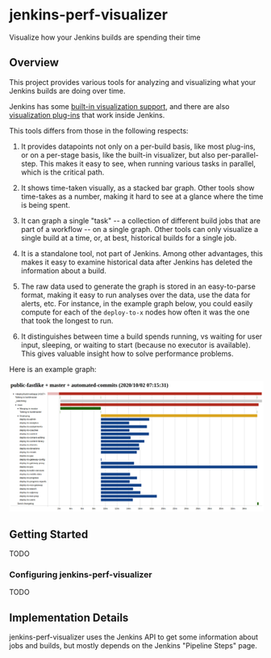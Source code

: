 # jenkins-perf-visualizer
Visualize how your Jenkins builds are spending their time

## Overview

This project provides various tools for analyzing and visualizing what
your Jenkins builds are doing over time.

Jenkins has some
[built-in visualization support](https://plugins.jenkins.io/pipeline-stage-view/),
 and there are also
[visualization plug-ins](https://wiki.jenkins.io/display/JENKINS/Yet+Another+Build+Visualizer+Plugin)
that work inside Jenkins.

This tools differs from those in the following respects:

1. It provides datapoints not only on a per-build basis, like most
plug-ins, or on a per-stage basis, like the built-in visualizer, but
also per-parallel-step.  This makes it easy to see, when running
various tasks in parallel, which is the critical path.

2. It shows time-taken visually, as a stacked bar graph.  Other tools
show time-takes as a number, making it hard to see at a glance where
the time is being spent.

3. It can graph a single "task" -- a collection of different build
jobs that are part of a workflow -- on a single graph.  Other tools
can only visualize a single build at a time, or, at best, historical
builds for a single job.

4. It is a standalone tool, not part of Jenkins.  Among other
advantages, this makes it easy to examine historical data after
Jenkins has deleted the information about a build.

5. The raw data used to generate the graph is stored in an
easy-to-parse format, making it easy to run analyses over the data,
use the data for alerts, etc.  For instance, in the example graph
below, you could easily compute for each of the `deploy-to-x` nodes
how often it was the one that took the longest to run.

6. It distinguishes between time a build spends running, vs waiting
for user input, sleeping, or waiting to start (because no executor is
available).  This gives valuable insight how to solve performance
problems.

Here is an example graph:

![visualization graph](https://github.com/Khan/jenkins-perf-visualizer/blob/main/example-graph.png?raw=true)

## Getting Started

TODO

### Configuring jenkins-perf-visualizer

TODO

## Implementation Details

jenkins-perf-visualizer uses the Jenkins API to get some information
about jobs and builds, but mostly depends on the Jenkins "Pipeline
Steps" page.
